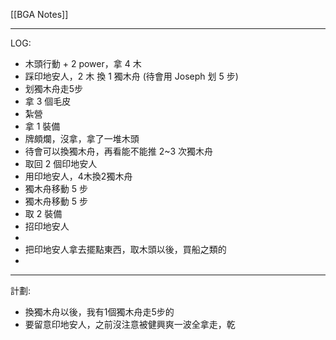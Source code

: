 [[BGA Notes]]

---

LOG:
- 木頭行動 + 2 power，拿 4 木
- 踩印地安人，2 木 換 1 獨木舟 (待會用 Joseph 划 5 步)
- 划獨木舟走5步
- 拿 3 個毛皮
- 紮營
- 拿 1 裝備
- 牌頗爛，沒拿，拿了一堆木頭
- 待會可以換獨木舟，再看能不能推 2~3 次獨木舟
- 取回 2 個印地安人
- 用印地安人，4木換2獨木舟
- 獨木舟移動 5 步
- 獨木舟移動 5 步
- 取 2 裝備
- 招印地安人
- 
- 把印地安人拿去擺點東西，取木頭以後，買船之類的
- 

---

計劃:
- 換獨木舟以後，我有1個獨木舟走5步的
- 要留意印地安人，之前沒注意被健興爽一波全拿走，乾